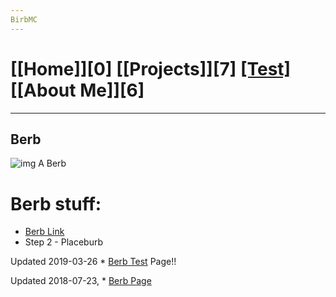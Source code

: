 ```yaml
---
BirbMC
---
```

# [[Home]][0] [[Projects]][7] [[Test]][1] [[About Me]][6]
---


Berb
---
![img](https://i.imgur.com/Dr02kcG.png)
A Berb
# Berb stuff:
* [Berb Link][2]
* Step 2 - Placeburb

Updated 2019-03-26  * [Berb Test][1] Page!!

Updated 2018-07-23, * [Berb Page][2]


[1]: /test/
[2]: /bird/
